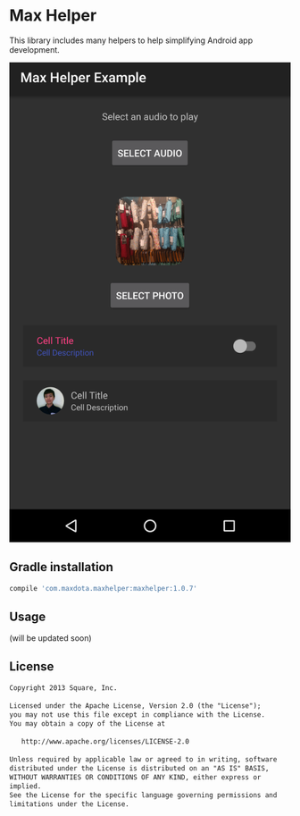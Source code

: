 Max Helper
=======

This library includes many helpers to help simplifying Android app development.

![](website/static/sample_screenshot.png)

Gradle installation
--------

```groovy
compile 'com.maxdota.maxhelper:maxhelper:1.0.7'
```

Usage
--------
(will be updated soon)

License
--------

    Copyright 2013 Square, Inc.

    Licensed under the Apache License, Version 2.0 (the "License");
    you may not use this file except in compliance with the License.
    You may obtain a copy of the License at

       http://www.apache.org/licenses/LICENSE-2.0

    Unless required by applicable law or agreed to in writing, software
    distributed under the License is distributed on an "AS IS" BASIS,
    WITHOUT WARRANTIES OR CONDITIONS OF ANY KIND, either express or implied.
    See the License for the specific language governing permissions and
    limitations under the License.